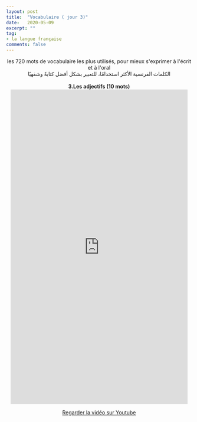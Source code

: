 ```yaml
---
layout: post
title:  "Vocabulaire ( jour 3)"
date:   2020-05-09
excerpt: ""
tag:
- la langue française
comments: false
---
```

 <center>     les 720 mots de vocabulaire les plus utilisés, pour mieux s'exprimer à l'écrit et à l'oral <br> الكلمات الفرنسية الأكثر استخدامًا، للتعبير بشكل أفضل كتابةً وشفهيًا <br><br>     <strong> 3.Les adjectifs (10 mots)</strong>     <br> <iframe width="480" height="853" src="https://www.youtube.com/embed/dH0W0Cm__g8" title="youtube video player" frameborder="0" allow="accelerometer, autoplay, clipboard-write, encrypted-media, gyroscope, picture-in-picture, web-share" allowfullscreen></iframe>     <br> <p markdown="0"><a href="https://youtube.com/shorts/dH0W0Cm__g8" class="btn btn-danger" target="_blank">Regarder la vidéo sur Youtube</a></p> </center>
